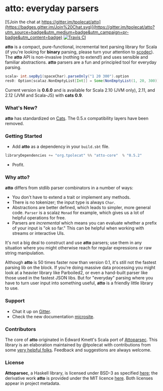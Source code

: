 # atto: everyday parsers

[![Join the chat at https://gitter.im/tpolecat/atto](https://badges.gitter.im/Join%20Chat.svg)](https://gitter.im/tpolecat/atto?utm_source=badge&utm_medium=badge&utm_campaign=pr-badge&utm_content=badge)
[![Travis CI](https://travis-ci.org/tpolecat/atto.svg?branch=master)](https://travis-ci.org/tpolecat/atto)

**atto** is a compact, pure-functional, incremental text parsing library for Scala (if you're looking for **binary** parsing, please turn your attention to [scodec](https://github.com/scodec/scodec)). The **atto** API is non-invasive (nothing to extend!) and uses sensible and familiar abstractions. **atto** parsers are a fun and principled tool for everyday parsing.

```scala
scala> int.sepBy1(spaceChar).parseOnly("1 20 300").option
res0: Option[scalaz.NonEmptyList[Int]] = Some(NonEmptyList(1, 20, 300))
```

Current version is **0.6.0** and is available for Scala 2.10 (JVM only), 2.11, and 2.12 (JVM and Scala-JS) with **cats 0.9**.

### What's New?

**atto** has standardized on [Cats](https://github.com/typelevel/cats). The 0.5.x compatibility layers have been removed.

### Getting Started

- Add **atto** as a dependency in your `build.sbt` file.

```scala
libraryDependencies += "org.tpolecat" %% "atto-core"  % "0.5.2"
```

- Profit.

### Why atto?

**atto** differs from stdlib parser combinators in a number of ways:

- You don't have to extend a trait or implement any methods.
- There is no tokenizer; the input type is always `Char`.
- Abstractions are better defined, which leads to simpler, more general code. `Parser` is a scalaz `Monad` for example, which gives us a lot of helpful operations for free.
- Parsers are *incremental* which means you can evaluate whether a prefix of your input is "ok so far." This can be helpful when working with streams or interactive UIs.

It's not a big deal to construct and use **atto** parsers; use them in any situation where you might otherwise reach for regular expressions or raw string manipulation.

Although **atto** is 50 times faster now than version 0.1, it's still not the fastest parsing lib on the block. If you're doing massive data processing you might look at a heavier library like Parboiled2, or even a hand-built parser like those used in the fastest JSON libs. But for "everyday" parsing where you have to turn user input into something useful, **atto** is a friendly little library to use.

### Support

- Chat it up on [Gitter](https://gitter.im/tpolecat/atto).
- Check the new documentation [microsite](https://tpolecat.github.com/atto/).

### Contributors

The core of **atto** originated in Edward Kmett's Scala port of [Attoparsec](https://github.com/bos/attoparsec). This library is an elaboration maintained by @tpolecat with contributions from some [very helpful folks](https://github.com/tpolecat/atto/graphs/contributors). Feedback and suggestions are always welcome.

### License

**Attoparsec**, a Haskell library, is licensed under BSD-3 as specified [here](https://github.com/bos/attoparsec); the derivative work **atto** is provided under the MIT licence [here](LICENSE). Both licenses appear in project metadata.
